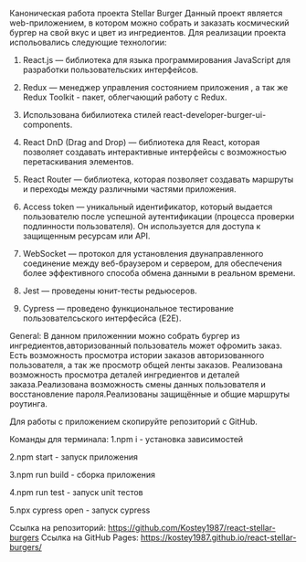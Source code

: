 Каноническая работа проекта Stellar Burger
Данный проект является web-приложением, в котором можно собрать и заказать космический бургер на свой вкус и цвет из ингредиентов.
Для реализации проекта испольовались следующие технологии:
1. React.js — библиотека для языка программирования JavaScript для разработки пользовательских интерфейсов.

2. Redux — менеджер управления состоянием приложения , а так же Redux Toolkit - пакет, облегчающий работу с Redux.

3. Использована бибилиотека стилей react-developer-burger-ui-components.

4. React DnD (Drag and Drop) — библиотека для React, которая позволяет создавать интерактивные интерфейсы с возможностью перетаскивания элементов.

5. React Router — библиотека, которая позволяет создавать маршруты и переходы между различными частями приложения.

6. Access token — уникальный идентификатор, который выдается пользователю после успешной аутентификации (процесса проверки подлинности пользователя). Он используется для доступа к защищенным ресурсам или API.

7. WebSocket — протокол для установления двунаправленного соединение между веб-браузером и сервером, для обеспечения более эффективного способа обмена данными в реальном времени.

8. Jest — проведены юнит-тесты редьюсеров.

9. Cypress — проведено функциональное тестирование пользователсьского интерфесйса (E2E).

General:
В данном приложеннии можно собрать бургер из ингредиентов,авторизованный пользователь может офромить заказ. Есть возможность просмотра истории заказов авторизованного пользователя, а так же просмотр общей ленты заказов. Реализована возможность просмотра деталей ингредиентов и деталей заказа.Реализована возможность смены данных пользователя и восстановление пароля.Реализованы защищённые и общие маршруты роутинга.

Для работы с приложением скопируйте репозиторий с GitHub.

Команды для терминала:
1.npm i - установка зависимостей

2.npm start - запуск приложения

3.npm run build - сборка приложения

4.npm run test - запуск unit тестов

5.npx cypress open - запуск cypress

Ссылка на репозиторий: https://github.com/Kostey1987/react-stellar-burgers
Ссылка на GitHub Pages: https://kostey1987.github.io/react-stellar-burgers/
